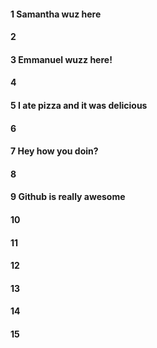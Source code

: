 #### 1 Samantha wuz here
#### 2
#### 3 Emmanuel wuzz here! 
#### 4
#### 5 I ate pizza and it was delicious 
#### 6
#### 7 Hey how you doin?
#### 8
#### 9 Github is really awesome
#### 10
#### 11
#### 12
#### 13
#### 14
#### 15